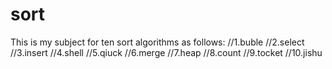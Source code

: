 # sort
This is my subject for ten sort algorithms as follows:
//1.buble
//2.select
//3.insert
//4.shell
//5.qiuck
//6.merge
//7.heap
//8.count
//9.tocket
//10.jishu



